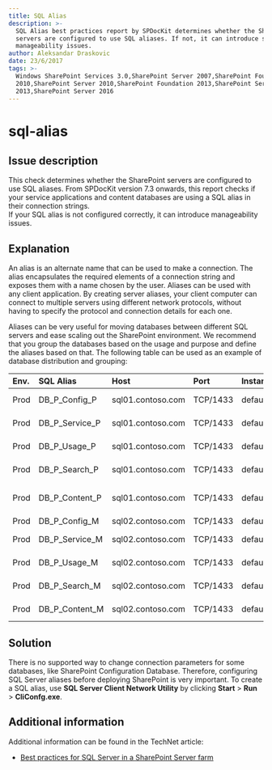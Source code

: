 ```yaml
---
title: SQL Alias
description: >-
  SQL Alias best practices report by SPDocKit determines whether the SharePoint
  servers are configured to use SQL aliases. If not, it can introduce some
  manageability issues.
author: Aleksandar Draskovic
date: 23/6/2017
tags: >-
  Windows SharePoint Services 3.0,SharePoint Server 2007,SharePoint Foundation
  2010,SharePoint Server 2010,SharePoint Foundation 2013,SharePoint Server
  2013,SharePoint Server 2016
---
```


# sql-alias

## Issue description

This check determines whether the SharePoint servers are configured to use SQL aliases. From SPDocKit version 7.3 onwards, this report checks if your service applications and content databases are using a SQL alias in their connection strings.  
If your SQL alias is not configured correctly, it can introduce manageability issues.

## Explanation

An alias is an alternate name that can be used to make a connection. The alias encapsulates the required elements of a connection string and exposes them with a name chosen by the user. Aliases can be used with any client application. By creating server aliases, your client computer can connect to multiple servers using different network protocols, without having to specify the protocol and connection details for each one.

Aliases can be very useful for moving databases between different SQL servers and ease scaling out the SharePoint environment. We recommend that you group the databases based on the usage and purpose and define the aliases based on that. The following table can be used as an example of database distribution and grouping:

| Env. | SQL Alias | Host | Port | Instance | description |
| :--- | :--- | :--- | :--- | :--- | :--- |
| Prod | DB\_P\_Config\_P | sql01.contoso.com | TCP/1433 | default | SharePointConfig \(principal\) |
| Prod | DB\_P\_Service\_P | sql01.contoso.com | TCP/1433 | default | SharePoint Service App databases \(principal\) |
| Prod | DB\_P\_Usage\_P | sql01.contoso.com | TCP/1433 | default | SharePointUsagedatabase \(principal\) |
| Prod | DB\_P\_Search\_P | sql01.contoso.com | TCP/1433 | default | SharePoint Search Databases \(principal\) |
| Prod | DB\_P\_Content\_P | sql01.contoso.com | TCP/1433 | default | SharePoint Contentdatabases \(principal\) |
| Prod | DB\_P\_Config\_M | sql02.contoso.com | TCP/1433 | default | SharePointConfig \(mirror\) |
| Prod | DB\_P\_Service\_M | sql02.contoso.com | TCP/1433 | default | SharePoint Service App databases \(mirror\) |
| Prod | DB\_P\_Usage\_M | sql02.contoso.com | TCP/1433 | default | SharePointUsagedatabase \(mirror\) |
| Prod | DB\_P\_Search\_M | sql02.contoso.com | TCP/1433 | default | SharePoint Search Databases \(mirror\) |
| Prod | DB\_P\_Content\_M | sql02.contoso.com | TCP/1433 | default | SharePoint Contentdatabases \(mirror\) |

## Solution

There is no supported way to change connection parameters for some databases, like SharePoint Configuration Database. Therefore, configuring SQL Server aliases before deploying SharePoint is very important. To create a SQL alias, use **SQL Server Client Network Utility** by clicking **Start** &gt; **Run** &gt; **CliConfg.exe**.

## Additional information

Additional information can be found in the TechNet article:

* [Best practices for SQL Server in a SharePoint Server farm](https://technet.microsoft.com/en-us/library/hh292622.aspx)


